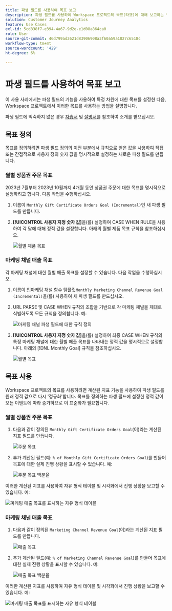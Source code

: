 ```yaml
---
title: 파생 필드를 사용하여 목표 보고
description: 파생 필드를 사용하여 Workspace 프로젝트의 목표(타겟)에 대해 보고하는 방법을 이해합니다.
solution: Customer Journey Analytics
feature: Use Cases
exl-id: 5cd838f7-e394-4a67-9d2e-e1d08a864ca0
role: User
source-git-commit: 46d799ad2621d83906908a3f60a59a1027c6518c
workflow-type: tm+mt
source-wordcount: '429'
ht-degree: 6%

---
```


# 파생 필드를 사용하여 목표 보고

이 사용 사례에서는 파생 필드의 기능을 사용하여 특정 차원에 대한 목표를 설정한 다음, Workspace 프로젝트에서 이러한 목표를 사용하는 방법을 설명합니다.

파생 필드에 익숙하지 않은 경우 [자습서](https://experienceleague.adobe.com/docs/customer-journey-analytics-learn/tutorials/data-views/derived-fields-in-cja.html) 및 [설명서](../data-views/derived-fields/derived-fields.md)를 참조하여 소개를 받으십시오.


## 목표 정의

목표를 정의하려면 파생 필드 정의의 이전 부분에서 규칙으로 얻은 값을 사용하여 직접 또는 간접적으로 사용자 정의 숫자 값을 명시적으로 설정하는 새로운 파생 필드를 만듭니다.


### 월별 상품권 주문 목표

2023년 7월부터 2023년 10월까지 4개월 동안 상품권 주문에 대한 목표를 명시적으로 설정하려고 합니다. 다음 작업을 수행하십시오.

1. 이름이 `Monthly Gift Certificate Orders Goal (Incremental)`인 새 파생 필드를 만듭니다.

1. **[!UICONTROL 사용자 지정 숫자 값]**&#x200B;을(를) 설정하여 CASE WHEN RULE을 사용하여 각 달에 대해 정적 값을 설정합니다. 아래의 월별 제품 목표 규칙을 참조하십시오.

   ![월별 제품 목표](assets/goals-derived-field-product-goals-1.png)


### 마케팅 채널 매출 목표

각 마케팅 채널에 대한 월별 매출 목표를 설정할 수 있습니다. 다음 작업을 수행하십시오.

1. 이름이 [인 &#x200B;](/help/data-views/derived-fields/derived-fields.md#marketing-channels)마케팅 채널 함수 템플릿`Monthly Marketing Channel Revenue Goal (Incremental)`을(를) 사용하여 새 파생 필드를 만드십시오.

1. URL PARSE 및 CASE WHEN 규칙의 조합을 기반으로 각 마케팅 채널을 제대로 식별하도록 모든 규칙을 정의합니다. 예:

   ![마케팅 채널 파생 필드에 대한 규칙 정의](assets/goals-derived-field-marketing-channel-1.png)

1. **[!UICONTROL 사용자 지정 숫자 값]**&#x200B;을(를) 설정하여 최종 CASE WHEN 규칙의 특정 마케팅 채널에 대한 월별 매출 목표를 나타내는 정적 값을 명시적으로 설정합니다. 아래의 [!DNL Monthly Goal] 규칙을 참조하십시오.

   ![월별 목표](assets/goals-derived-field-marketing-channel-2.png)



## 목표 사용

Workspace 프로젝트의 목표를 사용하려면 계산된 지표 기능을 사용하여 파생 필드를 원래 정적 값으로 다시 &#39;정규화&#39;합니다. 목표를 정의하는 파생 필드에 설정한 정적 값이 모든 이벤트에 따라 증가하므로 이 표준화가 필요합니다.

### 월별 상품권 주문 목표

1. 다음과 같이 정의된 `Monthly Gift Certificate Orders Goal`(이)라는 계산된 지표 필드를 만듭니다.

   ![주문 목표](assets/calculated-metric-ordersgoals.png)

1. 추가 계산된 필드(예: `% of Monthly Gift Certificate Orders Goal`)를 만들어 목표에 대한 실제 진행 상황을 표시할 수 있습니다. 예:

   ![주문 목표 백분율](assets/calculated-metric-ordersgoalspercent.png)

이러한 계산된 지표를 사용하여 자유 형식 테이블 및 시각화에서 진행 상황을 보고할 수 있습니다. 예:

![마케팅 매출 목표를 표시하는 자유 형식 테이블](assets/freeform-table-product-order-goals.png)


### 마케팅 채널 매출 목표

1. 다음과 같이 정의된 `Marketing Channel Revenue Goal`(이)라는 계산된 지표 필드를 만듭니다.

   ![매출 목표](assets/calculated-metric-revenuegoals.png)

1. 추가 계산된 필드(예: `% of Marketing Channel Revenue Goal`)를 만들어 목표에 대한 실제 진행 상황을 표시할 수 있습니다. 예:

   ![매출 목표 백분율](assets/calculated-metric-revenuegoalspercent.png)

이러한 계산된 지표를 사용하여 자유 형식 테이블 및 시각화에서 진행 상황을 보고할 수 있습니다. 예:

![마케팅 매출 목표를 표시하는 자유 형식 테이블](assets/freeform-table-marketing-channel-revenue-goals.png)
